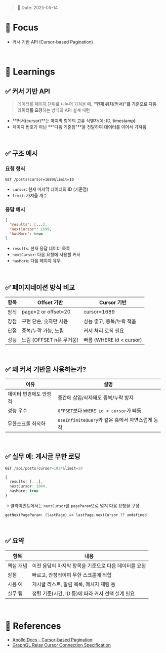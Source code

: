 > 📅 Date: 2025-05-14

# 📌 Focus  
- 커서 기반 API (Cursor-based Pagination)

<br />

# 📝 Learnings

## ✅ 커서 기반 API

> 데이터를 페이지 단위로 나누어 가져올 때, **"현재 위치(커서)"를 기준으로 다음 데이터를 요청**하는 방식의 API 설계 패턴

- **커서(cursor)**는 마지막 항목의 고유 식별자(예: ID, timestamp)
- 페이지 번호가 아닌 **"다음 기준점"**을 전달하여 데이터를 이어서 가져옴

<br />

## ✅ 구조 예시

### 요청 형식

```http
GET /posts?cursor=1689&limit=10
```

- `cursor`: 현재 마지막 데이터의 ID (기준점)
- `limit`: 가져올 개수

### 응답 예시

```json
{
  "results": [...],
  "nextCursor": 1699,
  "hasMore": true
}
```

- `results`: 현재 응답 데이터 목록
- `nextCursor`: 다음 요청에 사용할 커서
- `hasMore`: 다음 페이지 유무

<br />

## ✅ 페이지네이션 방식 비교

| 항목 | Offset 기반 | Cursor 기반 |
|------|-------------|-------------|
| 방식 | page=2 or offset=20 | cursor=1689 |
| 장점 | 구현 단순, 숫자만 사용 | 성능 좋고, 중복/누락 적음 |
| 단점 | 중복/누락 가능, 느림 | 커서 처리 로직 필요 |
| 성능 | 느림 (OFFSET n은 무거움) | 빠름 (WHERE id < cursor) |

<br />

## ✅ 왜 커서 기반을 사용하는가?

| 이유 | 설명 |
|------|------|
| 데이터 변경에도 안정적 | 중간에 삽입/삭제돼도 중복/누락 방지 |
| 성능 우수 | `OFFSET`보다 `WHERE id < cursor`가 빠름 |
| 무한스크롤 최적화 | `useInfiniteQuery`와 같은 훅에서 자연스럽게 동작

<br />

## ✅ 실무 예: 게시글 무한 로딩

```ts
GET /api/posts?cursor=1024&limit=20
```

```ts
{
  results: [...],
  nextCursor: 1044,
  hasMore: true
}
```

→ 클라이언트에서는 `nextCursor`를 `pageParam`으로 넘겨 다음 요청을 구성

```tsx
getNextPageParam: (lastPage) => lastPage.nextCursor ?? undefined
```

<br />

## ✅ 요약

| 항목 | 내용 |
|------|------|
| 핵심 개념 | 이전 응답의 마지막 항목을 기준으로 다음 데이터를 요청 |
| 장점 | 빠르고, 안정적이며 무한 스크롤에 적합 |
| 사용 예 | 게시글 리스트, 알림 목록, 메시지 채팅 등 |
| 실무 팁 | 정렬 기준(시간, ID 등)에 따라 커서 선택 설계 필요 |

<br />

# 🔗 References

- [Apollo Docs - Cursor-based Pagination](https://www.apollographql.com/docs/react/pagination/cursor-based/)
- [GraphQL Relay Cursor Connection Specification](https://relay.dev/graphql/connections.htm)
